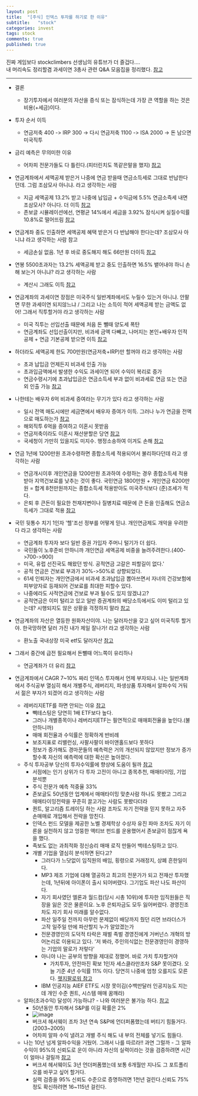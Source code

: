 ```yaml
---
layout: post
title:  "[주식] 인덱스 투자를 하기로 한 이유"
subtitle:   "stock"
categories: invest
tags: stock
comments: true
published: true
---
```


진짜 게임보다 stockclimbers 선생님의 유튜브가 더 즐겁다....  
내 머리속도 정리할겸 과세이연 3총사 관련 Q&A 모음집을 정리했다. [참고](https://www.youtube.com/watch?v=A8nrsavwPws)

---

- 결론
    * 장기투자에서 여러분의 자산을 증식 또는 잠식하는데 가장 큰 역할을 하는 것은 비용(+세금)이다.
  
- 투자 순서 이득
    * 연금저축 400 -> IRP 300 -> 다시 연금저축 1100 -> ISA 2000 -> 돈 남으면 미국직투
  
- 금리 예측은 무의미한 이유
    * 어차피 전문가들도 다 틀린다.(피터린치도 똑같은말을 했지) [참고](https://www.isabelnet.com/u-s-10-year-treasury-rate-and-forecasts-from-the-feds-quarterly-survey-of-professional-forecasters/)
  
- 연금계좌에서 세액공제 받은거 나중에 연금 받을때 연금소득세로 그대로 반납한다던데. 그럼 조삼모사 아니냐. 라고 생각하는 사람
    * 지금 세액공제 13.2% 받고 나중에 납입금 + 수익금에 5.5% 연금소즉세 내면 조삼모사? 아니다. 더 이득 [참고](https://www.youtube.com/watch?v=UcbCXbsDe-8)
    * 존보글 시뮬레이션에선, 연평균 14%에서 세금을 3.92% 잠식시켜 실질수익률 10.8%로 떨어뜨림 [참고](https://www.youtube.com/watch?v=7wTnXLryX0o)
  
- 연금계좌 중도 인출하면 세액공제 혜택 받은거 다 반납해야 한다는데? 조삼모사 아니냐 라고 생각하는 사람 참고
    * 세금손실 없음. 1년 후 바로 중도해지 해도 66만원 더이득 [참고](https://www.youtube.com/watch?v=b0Zsjqz16n8)
  
- 연봉 5500초과자는 13.2% 세액공제 받고 중도 인출하면 16.5% 뱉어내야 하니 손해 보는거 아니냐? 라고 생각하는 사람
    * 계산시 그래도 이득 [참고](https://www.youtube.com/watch?v=ch6Jdk4v7ZI)
  
- 연금계좌의 과세이연 장점은 미국주식 일반계좌에서도 누릴수 있는거 아니냐. 안팔면 무한 과세이연 되지않느냐 / 그리고 나는 소득이 적어 세액공제 받는 금액도 없어! 그래서 직투할거야 라고 생각하는 사람
    * 미국 직투는 선입선출 때문에 처음 돈 뺄때 양도세 폭탄
    * 연금계좌도 선입선출이지만, 비과세 금액 다빼고, 나머지는 본인+배우자 인적공제 + 연금 기본공제 받으면 이득 [참고](https://www.youtube.com/watch?v=U-2bysfWPeg)
  
- 하더라도 세액공제 한도 700만원(연금저축+IRP)만 할꺼야 라고 생각하는 사람
    * 초과 납입금 언제든지 비과세 인출 가능
    * 초과입금액에서 발생한 수익도 과세이연 되어 수익이 복리로 증가 
    * 연금수령시기에 초과납입금은 연금소득세 부과 없이 비과세로 연금 또는 연금외 인출 가능 [참고](https://www.youtube.com/watch?v=dpP9eb95fgc)
  
- 나한테는 배우자 6억 비과세 증여라는 무기가 있다 라고 생각하는 사람
    * 일시 전액 매도시에만 세금면에서 배우자 증여가 이득. 그러나 누가 연금을 전액으로 매도하는가 [참고](https://www.youtube.com/watch?v=qrPZy9KcBnY)
    * 해외직투 6억을 증여하고 이혼시 못받음 
    * 연금저축이라도 이혼시 재산분할은 당연 [참고](https://www.youtube.com/watch?v=FDlNuDgBF_U)
    * 국세청이 가만히 있을지도 미지수. 행정소송하여 이겨도 손해 [참고](https://www.youtube.com/watch?v=cUg8WSI2aVY)
  
- 연금 1년에 1200만원 초과수령하면 종합소득세 적용되어서 불리하다던데 라고 생각하는 사람
    * 연금개시이후 개인연금을 1200만원 초과하여 수령하는 경우 종합소득세 적용받아 지역건보료를 낮추는 것이 좋다. 국민연금 1800만원 + 개인연금 6200만원 = 합계 8천만원까지는 종합소득세 적용받아도 미국주식보다 (준)조세가 적다. 
    * 은퇴 후 큰돈이 필요한 천재지변이나 질병치료 때문에 큰 돈을 인출해도 연금소득세가 그대로 적용 [참고](https://www.youtube.com/watch?v=s8kqkIWLxHQ)
  
- 국민 뒷통수 치기 1인자 '헬'조선 정부를 어떻게 믿냐. 개인연금제도 개악을 우려한다 라고 생각하는 사람
    * 연금계좌 투자자 보다 일반 증권 가입자 주머니 털기가 더 쉽다.
    * 국민들이 노후준비 안하니까 개인연금 세액공제 비중을 늘려주려한다.(400->700->900)
    * 미국, 유럽 선진국도 해왔던 방식. 공적연금 고갈은 피할길이 없다.'
    * 공적 연금은 건보료 부과가 30%->50%로 상향되었다.
    * 61세 인퇴자는 개인연금에서 비과세 초과납입금 뽑아쓰면서 자녀의 건강보험에 피부양자로 등재되어 건보료를 최대한 피할수 있다.
    * 나중에라도 사적연금에 건보료 부과 될수도 있지 않겠냐고?
    * 공적연금은 이미 털리고 있고 일반 증권계좌의 배당소득에서도 이미 털리고 있는데? 시행되지도 않은 상황을 걱정하지 말라 [참고](https://www.youtube.com/watch?v=zTbN_ApWdww)
  
- 연금계좌의 자산은 열등한 원화자산이야. 나는 달러자산을 갖고 싶어 미국직투 할거야. 한국망하면 달러 가진 내가 제일 잘나가! 라고 생각하는 사람
    * 환노출 국내상장 미국 etf도 달러자산 [참고](https://blog.naver.com/stockclimbers/222749366031)
  
- 그래서 중간에 급전 필요해서 돈뺄때 어느쪽이 유리하나
    * 연금계좌가 더 유리 [참고](https://www.youtube.com/watch?v=fSYcdx3qHzE)
  
- 연금계좌에서 CAGR 7~10% 짜리 인덱스 투자해서 언제 부자되냐. 나는 일반계좌에서 주식공부 열심히 해서 개별주식, 레버리지, 파생상품 투자해서 알파수익 거둬서 젊은 부자가 되겠어 라고 생각하는 사람
    * 레버리지ETF를 하면 안되는 이유 [참고](https://www.youtube.com/watch?v=Q55eEtlUiPc)
        * 빽테스팅은 당연히 1배 ETF보다 높다.
        * 그러나 개별종목이나 레버리지ETF는 필연적으로 매매회전율을 높인다.(불안하니까)
        * 매매 회전율과 수익률은 정확하게 반비례
        * 보조지표로 리밸런싱, 사팔사팔이 바이앤홀드보다 못하다
        * 정보가 증가해도 경마꾼들의 예측력은 거의 개선되지 않았지만 정보가 증가할수록 자신의 예측력에 대한 확신은 높아졌다. 
    * 주식 투자공부 당신의 투자수익률에 향상에 도움이 될까 [참고](https://www.youtube.com/watch?v=bemKcA_s3IM) 
        * 서점에는 인기 상위가 다 투자 고전이 아니고 종목추천, 매매타이밍, 기업 분석뿐
        * 주식 전문가 예측 적중율 33%
        * 존보글도 50년동안 업계에서 매매타이밍 맞춘사람 하나도 못봤고 그리고 매매타이밍전략을 꾸준히 끌고가는 사람도 못봤다더라
        * 퀀트, 알고리즘 트레이딩 하는 사람 조차도 자기 전략을 믿지 못하고 자주 손매매로 개입해서 전략을 망친다.
        * 인덱스 펀드 모델을 제공한 노벨 경제학상 수상자 유진 파마 조차도 자기 이론을 실천하지 않고 엉뚱한 액티브 펀드를 운용했어서 존보글이 점잖게 욕을 했다.
        * 족보도 없는 과최적화 정신승리 매매 로직 만들어 백테스팅하고 있다.
        * 개별 기업을 열심히 분석하면 된다고?
            * 그러다가 느닷없이 임직원의 배임, 횡령으로 거래정지, 상폐 흔한일이다.
            * MP3 제조 기업에 대해 열공하고 최고의 전문가가 되고 전재산 투자했는데, 1년뒤에 아이폰이 출시 되어버렸다. 그기업도 파산 나도 파산이다.
            * 자기 회사였던 엘론과 월드컴(당시 시총 10위)에 투자한 임직원들은 직장을 잃은 것은 물론이요. 노후 은퇴자금도 모두 잃어버렸다. 경영진조차도 자기 회사 미래를 알수없다.
            * 파산 일주일 전까지 아무런 문제없이 배당까지 줬던 리먼 브라더스가 고작 일주일 만에 파산할지 누가 알았겠는가
            * 전문경영인의 도덕적 타락은 재벌 족벌 경영진에게 거버넌스 개혁의 방어논리로 이용되고 있다. '저 봐라, 주인의식없는 전문경영인이 경영하는 기업의 말로가 저렇다'
            * 아니야 나는 공부의 방향을 제대로 정했어. 바로 가치 투자할거야
                * 가치투자, 안전마진 확보 1인자 세스클라만조차 S&P 못이겼다. 오늘 기준 4년 수익률 11% 이다. 당연히 나중에 엄청 오를지도 모른다. [헷지팔로워 참고](https://hedgefollow.com/funds/Baupost+Group+Ma)
            * IBM 인공지능 AIEF ETF도 시장 못이김(수백만달러 인공지능도 지는데 개인 수준 퀀트, 시스템 매매 꿈깨라)
    * 알파(초과수익) 달성이 가능하냐? - 나와 여러분은 불가능 하다. [참고](https://www.youtube.com/watch?v=bdnGLnrAh6M)
        * 50년동안 투자해서 S&P를 이길 확률은 2%
        * ![image](https://user-images.githubusercontent.com/28734765/178541820-3e61bcef-d821-4c96-a21e-72070cff6752.png)
        * 버크셔 헤서웨이 조차 3년 연속 S&P에 언더퍼폼했는데 버티기 힘들거다.(2003~2005)
        * 어차피 알파 수익 낼려고 개별 주식 해도 내 부의 전체를 넣기도 힘들다.
    * 나는 10년 넘게 알파수익을 거뒀어. 그래서 나를 따르라!! 과연 그럴까 - 그 알파 수익이 95%의 신뢰도로 운이 아니라 자신의 실력이라는 것을 검증하려면 시간이 얼마나 걸릴까 [참고](https://www.youtube.com/watch?v=ehTnBqCGPxY)
        * 버크셔 헤서웨이도 3년 언더퍼폼했는데 보통 6개월만 지나도 그 포트폴리오를 바꾸고 싶어 할거다.
        * 실력 검증을 95% 신뢰도 수준으로 증명하려면 1천년 걸린다.신뢰도 75% 정도 확신하려면 16~115년 걸린다.

